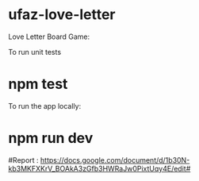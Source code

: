 # ufaz-love-letter
Love Letter Board Game:

To run unit tests
# npm test
To run the app locally:
# npm run dev

#Report : https://docs.google.com/document/d/1b30N-kb3MKFXKrV_BOAkA3zGfb3HWRaJw0PixtUqy4E/edit#
